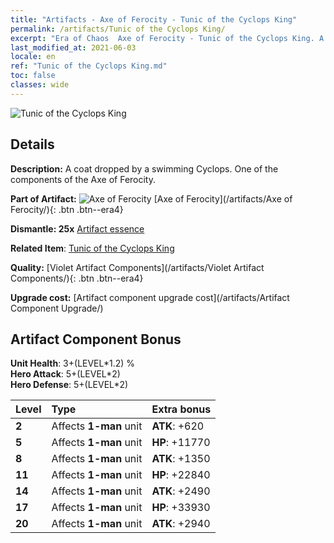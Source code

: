 ```yaml
---
title: "Artifacts - Axe of Ferocity - Tunic of the Cyclops King"
permalink: /artifacts/Tunic of the Cyclops King/
excerpt: "Era of Chaos  Axe of Ferocity - Tunic of the Cyclops King. A coat dropped by a swimming Cyclops. One of the components of the Axe of Ferocity."
last_modified_at: 2021-06-03
locale: en
ref: "Tunic of the Cyclops King.md"
toc: false
classes: wide
---
```


 ![Tunic of the Cyclops King](/images/t/artifact_40314.png)



## Details

 **Description:** A coat dropped by a swimming Cyclops. One of the components of the Axe of Ferocity.

 **Part of Artifact:** ![Axe of Ferocity](/images/t/icon_artifact_31.png) [Axe of Ferocity](/artifacts/Axe of Ferocity/){: .btn .btn--era4}

 **Dismantle: 25x** [Artifact essence](/Items/con_905/)

 **Related Item**: [Tunic of the Cyclops King](/Items/art_128/)

 **Quality:** [Violet Artifact Components](/artifacts/Violet Artifact Components/){: .btn .btn--era4}

 **Upgrade cost:** [Artifact component upgrade cost](/artifacts/Artifact Component Upgrade/)

## Artifact Component Bonus

  **Unit Health**: 3+(LEVEL\*1.2) %<br/>**Hero Attack**: 5+(LEVEL\*2)<br/>**Hero Defense**: 5+(LEVEL\*2)

  |  Level  | Type |    Extra bonus  | 
  |:--------|:-----|:----------------| 
  | **2** | Affects **1-man** unit | **ATK**: +620 | 
  | **5** | Affects **1-man** unit | **HP**: +11770 | 
  | **8** | Affects **1-man** unit | **ATK**: +1350 | 
  | **11** | Affects **1-man** unit | **HP**: +22840 | 
  | **14** | Affects **1-man** unit | **ATK**: +2490 | 
  | **17** | Affects **1-man** unit | **HP**: +33930 | 
  | **20** | Affects **1-man** unit | **ATK**: +2940 | 
